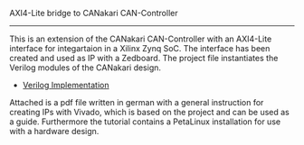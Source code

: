 AXI4-Lite bridge to CANakari CAN-Controller
____________________________________________

This is an extension of the CANakari CAN-Controller with an AXI4-Lite interface for integartaion in a Xilinx Zynq SoC.
The interface has been created and used as IP with a Zedboard.
The project file instantiates the Verilog modules of the CANakari design.
* [Verilog Implementation](../main/Verilog)

Attached is a pdf file written in german with a general instruction for creating IPs with Vivado, which is based on the project and can be used as a guide.
Furthermore the tutorial contains a PetaLinux installation for use with a hardware design.

